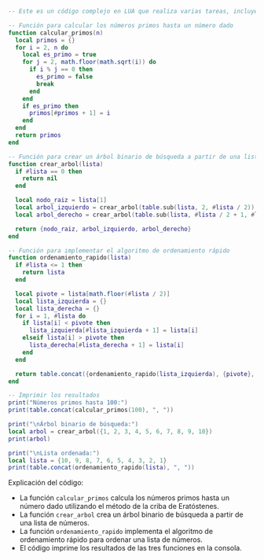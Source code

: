 ```lua
-- Este es un código complejo en LUA que realiza varias tareas, incluyendo el cálculo de números primos, la creación de un árbol binario de búsqueda y la implementación de un algoritmo de ordenamiento rápido.

-- Función para calcular los números primos hasta un número dado
function calcular_primos(n)
  local primos = {}
  for i = 2, n do
    local es_primo = true
    for j = 2, math.floor(math.sqrt(i)) do
      if i % j == 0 then
        es_primo = false
        break
      end
    end
    if es_primo then
      primos[#primos + 1] = i
    end
  end
  return primos
end

-- Función para crear un árbol binario de búsqueda a partir de una lista de números
function crear_arbol(lista)
  if #lista == 0 then
    return nil
  end

  local nodo_raiz = lista[1]
  local arbol_izquierdo = crear_arbol(table.sub(lista, 2, #lista / 2))
  local arbol_derecho = crear_arbol(table.sub(lista, #lista / 2 + 1, #lista))

  return {nodo_raiz, arbol_izquierdo, arbol_derecho}
end

-- Función para implementar el algoritmo de ordenamiento rápido
function ordenamiento_rapido(lista)
  if #lista <= 1 then
    return lista
  end

  local pivote = lista[math.floor(#lista / 2)]
  local lista_izquierda = {}
  local lista_derecha = {}
  for i = 1, #lista do
    if lista[i] < pivote then
      lista_izquierda[#lista_izquierda + 1] = lista[i]
    elseif lista[i] > pivote then
      lista_derecha[#lista_derecha + 1] = lista[i]
    end
  end

  return table.concat({ordenamiento_rapido(lista_izquierda), {pivote}, ordenamiento_rapido(lista_derecha)})
end

-- Imprimir los resultados
print("Números primos hasta 100:")
print(table.concat(calcular_primos(100), ", "))

print("\nÁrbol binario de búsqueda:")
local arbol = crear_arbol({1, 2, 3, 4, 5, 6, 7, 8, 9, 10})
print(arbol)

print("\nLista ordenada:")
local lista = {10, 9, 8, 7, 6, 5, 4, 3, 2, 1}
print(table.concat(ordenamiento_rapido(lista), ", "))
```

Explicación del código:

* La función `calcular_primos` calcula los números primos hasta un número dado utilizando el método de la criba de Eratóstenes.
* La función `crear_arbol` crea un árbol binario de búsqueda a partir de una lista de números.
* La función `ordenamiento_rapido` implementa el algoritmo de ordenamiento rápido para ordenar una lista de números.
* El código imprime los resultados de las tres funciones en la consola.